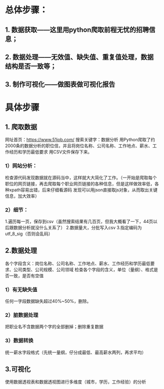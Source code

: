 # 总体步骤：
## 1. 数据获取——这里用python爬取前程无忧的招聘信息；
## 2. 数据处理——无效值、缺失值、重复值处理，数据结构是否一致等；
## 3. 制作可视化——做图表做可视化报告

# 具体步骤
## 1. 爬取数据
网址首页：https://www.51job.com/ 搜索关键字：数据分析
用Python爬取了约2000条的数据分析的职位信，并且将岗位名称、公司名称、工作地点、薪水、工作经历和学历最低要求 用CSV文件保存下来。
  ### 1）网站分析：
  检查源代码发现数据就在源码当中，这样就大大简化了工作。（一开始是爬取每个职位的网页链接，再去爬取每个职业网页链接的各种信息，但是这样做效率低，各种xpath容易出错，后来仔细看源码 发现可以用json直接取js对象，从而取出关键信息，加大效率）
  ### 2）细节：
  1.遍历每一页，保存到csv（虽然搜索结果有几百页，但我大概看了一下，44页以后跟数据分析就没什么关系了）
  2.数据量大，分批写入csv
  3.指定编码为utf_8_sig（否则会乱码）
 
## 2.数据处理
各个字段含义：岗位名称、公司名称、工作地点、薪水、工作经历和学历最低要求、公司类型、公司规模、公司领域
检查各个字段的含义，单位（量纲）、格式是否一致，是否有空值
  ### 1）有无缺失值
  任何一字段数据缺失超过40%~50%，删除。
  ### 2）脏数据处理
  把职业名不含数据两个字的全部删掉；删除重复数据  
  ### 3）数据转换
  统一薪水字段格式（先统一量纲，仔分成最低、最高薪水两列，再求平均）

## 3.可视化
使用数据透视表和数据透视图进行多维度（城市，学历，工作经验）的分析
